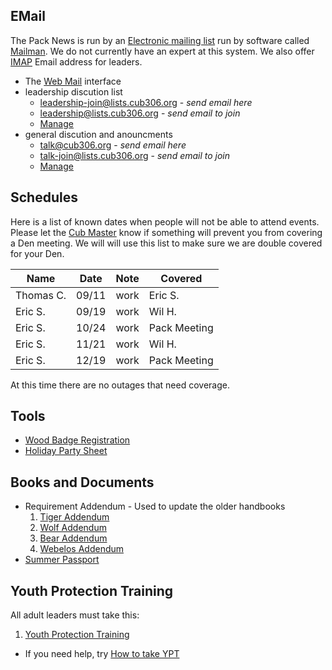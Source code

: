 <!-- Title: Leadership -->

## EMail ##

The Pack News is run by an [Electronic mailing list](https://en.wikipedia.org/wiki/Electronic_mailing_list) run by software called [Mailman](http://www.list.org). We do not currently have an expert at this system. We also offer [IMAP](https://en.wikipedia.org/wiki/Internet_Message_Access_Protocol) Email address for leaders.

* The [Web Mail](https://webmail.cub306.org) interface
* leadership discution list
    * leadership-join@lists.cub306.org - *send email here*
    * leadership@lists.cub306.org - *send email to join*
    * [Manage](http://lists.cub306.org/admin.cgi/leadership-cub306.org/)
* general discution and anouncments
    * talk@cub306.org - *send email here*
    * talk-join@lists.cub306.org - *send email to join*
    * [Manage](http://lists.cub306.org/admin.cgi/talk-cub306.org)

## Schedules ##

Here is a list of known dates when people will not be able to attend events. Please let the [Cub Master](mailto:cubmaster@cub306.org) know if something will prevent you from covering a Den meeting. We will will use this list to make sure we are double covered for your Den.

| Name    | Date  | Note | Covered |
| ------- | ----- | ---- | ------- |
| Thomas C. | 09/11 | work | Eric S.
| Eric S. | 09/19 | work | Wil H.
| Eric S. | 10/24 | work | Pack Meeting
| Eric S. | 11/21 | work | Wil H.
| Eric S. | 12/19 | work | Pack Meeting
 
At this time there are no outages that need coverage. 

## Tools ##
* [Wood Badge Registration](http://www.baltimorebsa.org/programs/wood-badge/n6-220-18-2/67186)
* [Holiday Party Sheet](https://docs.google.com/spreadsheets/d/1r09A5cOu5ShuX7bVW-HlU0yzR9TqAG0v9Jep3ALC9_s/edit?usp=sharing)

## Books and Documents ##

* Requirement Addendum - Used to update the older handbooks
    1. [Tiger Addendum](https://filestore.scouting.org/filestore/cubscouts/pdf/Tiger_Addendum.pdf)
    1. [Wolf Addendum](https://filestore.scouting.org/filestore/cubscouts/pdf/Wolf_Addendum.pdf)
    1. [Bear Addendum](https://filestore.scouting.org/filestore/cubscouts/pdf/Bear_Addendum.pdf)
    1. [Webelos Addendum](https://filestore.scouting.org/filestore/cubscouts/pdf/WEBELOS_AOL_Addendum.pdf)
* [Summer Passport](http://www.baltimorebsa.org/cubpassport)

## Youth Protection Training ##

All adult leaders must take this:

1. [Youth Protection Training](https://www.scouting.org/training/youth-protection/ "Youth Protection Training")
* If you need help, try [How to take YPT](/ypt)


